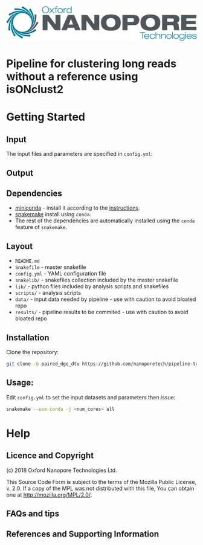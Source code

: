 ![ONT_logo](/ONT_logo.png)
-----------------------------

Pipeline for clustering long reads without a reference using isONclust2
=======================================================================


Getting Started
===============

## Input

The input files and parameters are specified in `config.yml`:


## Output


## Dependencies

- [miniconda](https://conda.io/miniconda.html) - install it according to the [instructions](https://conda.io/docs/user-guide/install/index.html).
- [snakemake](https://anaconda.org/bioconda/snakemake) install using `conda`.
- The rest of the dependencies are automatically installed using the `conda` feature of `snakemake`.

## Layout

* `README.md`
* `Snakefile`         - master snakefile
* `config.yml`        - YAML configuration file
* `snakelib/`         - snakefiles collection included by the master snakefile
* `lib/`              - python files included by analysis scripts and snakefiles
* `scripts/`          - analysis scripts
* `data/`             - input data needed by pipeline - use with caution to avoid bloated repo
* `results/`          - pipeline results to be commited - use with caution to avoid bloated repo

## Installation

Clone the repository:

```bash
git clone -b paired_dge_dtu https://github.com/nanoporetech/pipeline-transcriptome-de.git
```

## Usage:

Edit `config.yml` to set the input datasets and parameters then issue:

```bash
snakemake --use-conda -j <num_cores> all
```

Help
====

## Licence and Copyright

(c) 2018 Oxford Nanopore Technologies Ltd.

This Source Code Form is subject to the terms of the Mozilla Public
License, v. 2.0. If a copy of the MPL was not distributed with this
file, You can obtain one at http://mozilla.org/MPL/2.0/.

## FAQs and tips

## References and Supporting Information


